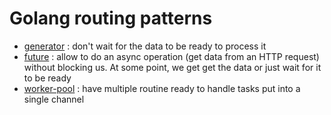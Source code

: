 # Golang routing patterns

* [generator](https://github.com/JulienTant/routine-patterns/tree/master/generator) : don't wait for the data to be ready to process it
* [future](https://github.com/JulienTant/routine-patterns/tree/master/future) : allow to do an async operation (get data from an HTTP request) without blocking us. At some point, we get get the data or just wait for it to be ready
* [worker-pool](https://github.com/JulienTant/routine-patterns/tree/master/worker-pool) : have multiple routine ready to handle tasks put into a single channel